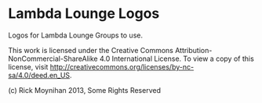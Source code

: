 Lambda Lounge Logos
===================

Logos for Lambda Lounge Groups to use.

This work is licensed under the Creative Commons
Attribution-NonCommercial-ShareAlike 4.0 International License. To view a copy of this license, visit
http://creativecommons.org/licenses/by-nc-sa/4.0/deed.en_US.

(c) Rick Moynihan 2013, Some Rights Reserved
